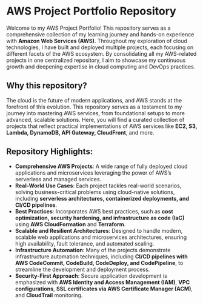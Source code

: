 
# AWS Project Portfolio Repository

Welcome to my AWS Project Portfolio! This repository serves as a comprehensive collection of my learning journey and hands-on experience with **Amazon Web Services (AWS)**. Throughout my exploration of cloud technologies, I have built and deployed multiple projects, each focusing on different facets of the AWS ecosystem. By consolidating all my AWS-related projects in one centralized repository, I aim to showcase my continuous growth and deepening expertise in cloud computing and DevOps practices.

## Why this repository?

The cloud is the future of modern applications, and AWS stands at the forefront of this evolution. This repository serves as a testament to my journey into mastering AWS services, from foundational setups to more advanced, scalable solutions. Here, you will find a curated collection of projects that reflect practical implementations of AWS services like **EC2, S3, Lambda, DynamoDB, API Gateway, CloudFront**, and more.

## Repository Highlights:

- **Comprehensive AWS Projects**: A wide range of fully deployed cloud applications and microservices leveraging the power of AWS’s serverless and managed services.
- **Real-World Use Cases**: Each project tackles real-world scenarios, solving business-critical problems using cloud-native solutions, including **serverless architectures, containerized deployments, and CI/CD pipelines**.
- **Best Practices**: Incorporates AWS best practices, such as **cost optimization, security hardening, and infrastructure as code (IaC)** using **AWS CloudFormation** and **Terraform**.
- **Scalable and Resilient Architectures**: Designed to handle modern, scalable web applications and microservices architectures, ensuring high availability, fault tolerance, and automated scaling.
- **Infrastructure Automation**: Many of the projects demonstrate infrastructure automation techniques, including **CI/CD pipelines with AWS CodeCommit, CodeBuild, CodeDeploy, and CodePipeline**, to streamline the development and deployment process.
- **Security-First Approach**: Secure application development is emphasized with **AWS Identity and Access Management (IAM)**, **VPC configurations**, **SSL certificates via AWS Certificate Manager (ACM)**, and **CloudTrail** monitoring.
